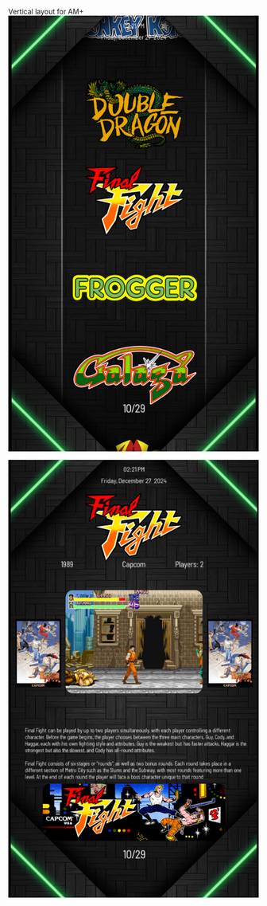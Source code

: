Vertical layout for AM+
![image alt](https://github.com/Tankman3737/Foz-Vertical/blob/901a713b7672172a2fd507291845a5b3ede67f4f/Foz%201.png)

![image alt](https://github.com/Tankman3737/Foz-Vertical/blob/901a713b7672172a2fd507291845a5b3ede67f4f/FOZ%202.png)
